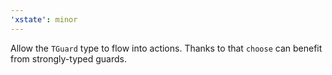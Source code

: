 ```yaml
---
'xstate': minor
---
```


Allow the `TGuard` type to flow into actions. Thanks to that `choose` can benefit from strongly-typed guards.
